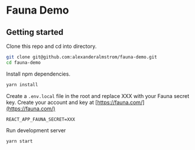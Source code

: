 # Fauna Demo

## Getting started

Clone this repo and cd into directory.

```bash
git clone git@github.com:alexanderalmstrom/fauna-demo.git
cd fauna-demo
```

Install npm dependencies.

```bash
yarn install
```

Create a `.env.local` file in the root and replace XXX with your Fauna secret key. Create your account and key at [https://fauna.com/](https://fauna.com/)

```env
REACT_APP_FAUNA_SECRET=XXX
```

Run development server

```bash
yarn start
```

